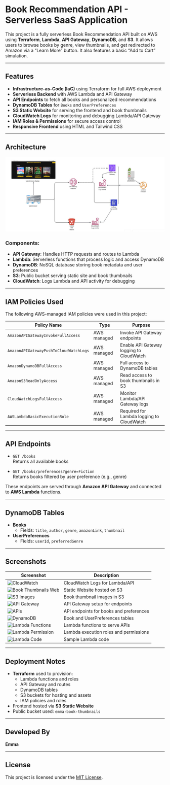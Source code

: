 # Book Recommendation API - Serverless SaaS Application

This project is a fully serverless Book Recommendation API built on AWS using **Terraform**, **Lambda**, **API Gateway**, **DynamoDB**, and **S3**. It allows users to browse books by genre, view thumbnails, and get redirected to Amazon via a “Learn More” button. It also features a basic “Add to Cart” simulation.

---

## Features

- **Infrastructure-as-Code (IaC)** using Terraform for full AWS deployment
- **Serverless Backend** with AWS Lambda and API Gateway
- **API Endpoints** to fetch all books and personalized recommendations
- **DynamoDB Tables** for `Books` and `UserPreferences`
- **S3 Static Website** for serving the frontend and book thumbnails
- **CloudWatch Logs** for monitoring and debugging Lambda/API Gateway
- **IAM Roles & Permissions** for secure access control
- **Responsive Frontend** using HTML and Tailwind CSS

---

## Architecture

![Architecture](./architecture/architecture.png)

### Components:

- **API Gateway**: Handles HTTP requests and routes to Lambda
- **Lambda**: Serverless functions that process logic and access DynamoDB
- **DynamoDB**: NoSQL database storing book metadata and user preferences
- **S3**: Public bucket serving static site and book thumbnails
- **CloudWatch**: Logs Lambda and API activity for debugging

---

## IAM Policies Used

The following AWS-managed IAM policies were used in this project:

| Policy Name                           | Type         | Purpose                                       |
|--------------------------------------|--------------|-----------------------------------------------|
| `AmazonAPIGatewayInvokeFullAccess`     | AWS managed  | Invoke API Gateway endpoints                  |
| `AmazonAPIGatewayPushToCloudWatchLogs` | AWS managed  | Enable API Gateway logging to CloudWatch      |
| `AmazonDynamoDBFullAccess`             | AWS managed  | Full access to DynamoDB tables                |
| `AmazonS3ReadOnlyAccess`               | AWS managed  | Read access to book thumbnails in S3          |
| `CloudWatchLogsFullAccess`             | AWS managed  | Monitor Lambda/API Gateway logs               |
| `AWSLambdaBasicExecutionRole`          | AWS managed  | Required for Lambda logging to CloudWatch     |

---

## API Endpoints

- `GET /books`  
  Returns all available books

- `GET /books/preferences?genre=Fiction`  
  Returns books filtered by user preference (e.g., genre)

These endpoints are served through **Amazon API Gateway** and connected to **AWS Lambda** functions.

---

## DynamoDB Tables

- **Books**
  - Fields: `title`, `author`, `genre`, `amazonLink`, `thumbnail`
- **UserPreferences**
  - Fields: `userId`, `preferredGenre`

---

## Screenshots

| Screenshot | Description |
|-----------|-------------|
| ![CloudWatch](./assets/screenshots/cloudwatch-book-thumbnails.jpg) | CloudWatch Logs for Lambda/API |
| ![Book Thumbnails Web](./assets/screenshots/book-thumbnails-web.jpg) | Static Website hosted on S3 |
| ![S3 Images](./assets/screenshots/s3-book-thumbnails-images.jpg) | Book thumbnail images in S3 |
| ![API Gateway](./assets/screenshots/api-book-thumbnails.jpg) | API Gateway setup for endpoints |
| ![APIs](./assets/screenshots/apis-book-thumbnails.jpg) | API endpoints for books and preferences |
| ![DynamoDB](./assets/screenshots/dynamodb-book-thumbnails.jpg) | Book and UserPreferences tables |
| ![Lambda Functions](./assets/screenshots/lambdas-book-thumbnails.jpg) | Lambda functions to serve APIs |
| ![Lambda Permission](./assets/screenshots/lambda-permission-book-thumbnails.jpg) | Lambda execution roles and permissions |
| ![Lambda Code](./assets/screenshots/lambda-book-thumbnails.jpg) | Sample Lambda code |

---

## Deployment Notes

- **Terraform** used to provision:
  - Lambda functions and roles
  - API Gateway and routes
  - DynamoDB tables
  - S3 buckets for hosting and assets
  - IAM policies and roles
- Frontend hosted via **S3 Static Website**
- Public bucket used: `emma-book-thumbnails`

---

## Developed By
**Emma** 

---

## License

This project is licensed under the [MIT License](LICENSE).
